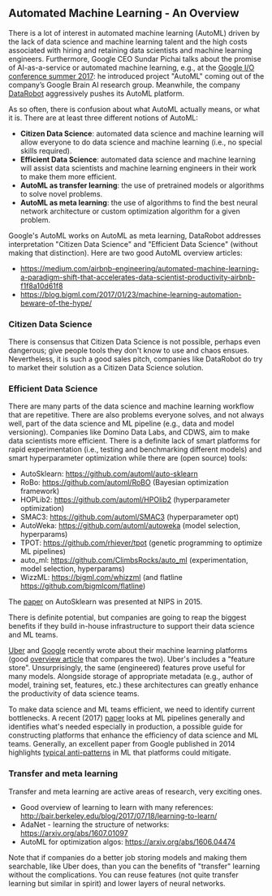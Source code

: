 
## Automated Machine Learning - An Overview

There is a lot of interest in automated machine learning (AutoML) driven by the lack of data science and machine learning talent and the high costs associated with hiring and retaining data scientists and machine learning engineers. Furthermore, Google CEO Sundar Pichai talks about the promise of AI-as-a-service or automated machine learning, e.g., at the [Google I/O conference summer 2017](https://www.technologyreview.com/s/607894/why-googles-ceo-is-excited-about-automating-artificial-intelligence/): he introduced project "AutoML" coming out of the company’s Google Brain AI research group. Meanwhile, the company [DataRobot](https://www.datarobot.com/) aggressively pushes its AutoML platform.

As so often, there is confusion about what AutoML actually means, or what it is. There are at least three different notions of AutoML:

 - **Citizen Data Science**: automated data science and machine learning will allow everyone to do data science and machine learning (i.e., no special skills required).
 - **Efficient Data Science**: automated data science and machine learning will assist data scientists and machine learning engineers in their work to make them more efficient.
 - **AutoML as transfer learning**: the use of pretrained models or algorithms to solve novel problems.
 - **AutoML as meta learning**: the use of algorithms to find the best neural network architecture or custom optimization algorithm for a given problem.

Google's AutoML works on AutoML as meta learning, DataRobot addresses interpretation "Citizen Data Science" and "Efficient Data Science" (without making that distinction). Here are two good AutoML overview articles:

 - https://medium.com/airbnb-engineering/automated-machine-learning-a-paradigm-shift-that-accelerates-data-scientist-productivity-airbnb-f1f8a10d61f8
 - https://blog.bigml.com/2017/01/23/machine-learning-automation-beware-of-the-hype/

### Citizen Data Science

There is consensus that Citizen Data Science is not possible, perhaps even dangerous; give people tools they don't know to use and chaos ensues. Nevertheless, it is such a good sales pitch, companies like DataRobot do try to market their solution as a Citizen Data Science solution.

### Efficient Data Science

There are many parts of the data science and machine learning workflow that are repetitive. There are also problems everyone solves, and not always well, part of the data science and ML pipeline (e.g., data and model versioning). Companies like Domino Data Labs, and CDWS, aim to make data scientists more efficient. There is a definite lack of smart platforms for rapid experimentation (i.e., testing and benchmarking different models) and smart hyperparameter optimization while there are (open source) tools:

 - AutoSklearn: https://github.com/automl/auto-sklearn
 - RoBo: https://github.com/automl/RoBO (Bayesian optimization framework)
 - HOPLib2: https://github.com/automl/HPOlib2 (hyperparameter optimization)
 - SMAC3: https://github.com/automl/SMAC3 (hyperparameter opt)
 - AutoWeka: https://github.com/automl/autoweka (model selection, hyperparams)
 - TPOT: https://github.com/rhiever/tpot (genetic programming to optimize ML pipelines)
 - auto_ml: https://github.com/ClimbsRocks/auto_ml (experimentation, model selection, hyperparams)
 - WizzML: https://bigml.com/whizzml (and flatline https://github.com/bigmlcom/flatline)

The [paper](https://papers.nips.cc/paper/5872-efficient-and-robust-automated-machine-learning.pdf) on AutoSklearn was presented at NIPS in 2015.

There is definite potential, but companies are going to reap the biggest benefits if they build in-house infrastructure to support their data science and ML teams. 

[Uber](https://eng.uber.com/michelangelo/) and [Google](http://www.kdd.org/kdd2017/papers/view/tfx-a-tensorflow-based-production-scale-machine-learning-platform) recently wrote about their machine learning platforms (good [overview article](https://medium.com/intuitionmachine/google-and-ubers-best-practices-for-deep-learning-58488a8899b6) that compares the two). Uber's includes a "feature store". Unsurprisingly, the same (engineered) features prove useful for many models. Alongside storage of appropriate metadata (e.g., author of model, training set, features, etc.) these architectures can greatly enhance the productivity of data science teams. 

To make data science and ML teams efficient, we need to identify current bottlenecks. A recent (2017) [paper](https://arxiv.org/abs/1703.03924) looks at ML pipelines generally and identifies what's needed especially in production, a possible guide for constructing platforms that enhance the efficiency of data science and ML teams. Generally, an excellent paper from Google published in 2014 highlights [typical anti-patterns](https://research.google.com/pubs/pub43146.html) in ML that platforms could mitigate.

### Transfer and meta learning
Transfer and meta learning are active areas of research, very exciting ones. 

 - Good overview of learning to learn with many references: http://bair.berkeley.edu/blog/2017/07/18/learning-to-learn/
 - AdaNet - learning the structure of networks: https://arxiv.org/abs/1607.01097
 - AutoML for optimization algos: https://arxiv.org/abs/1606.04474

Note that if companies do a better job storing models and making them searchable, like Uber does, than you can the benefits of "transfer" learning without the complications. You can reuse features (not quite transfer learning but similar in spirit) and lower layers of neural networks. 





